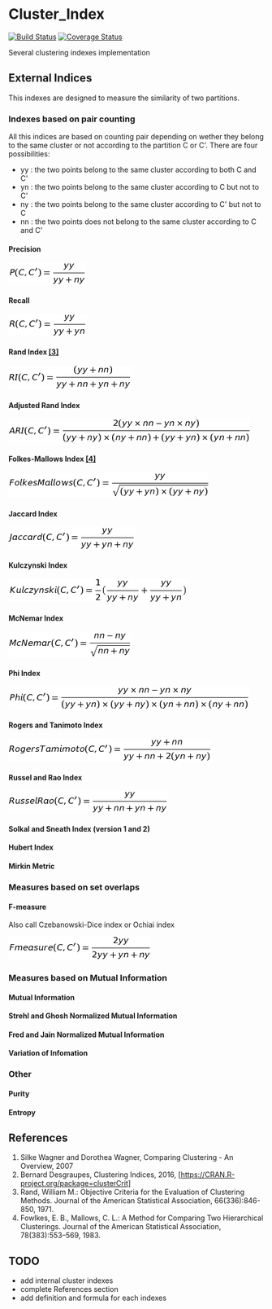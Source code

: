 # Cluster_Index
[![Build Status](https://travis-ci.org/n-serrette/Cluster_Index.svg?branch=master)](https://travis-ci.org/n-serrette/Cluster_Index) [![Coverage Status](https://coveralls.io/repos/github/n-serrette/Cluster_Index/badge.svg?branch=master)](https://coveralls.io/github/n-serrette/Cluster_Index?branch=master)

Several clustering indexes implementation

## External Indices

This indexes are designed to measure the similarity of two partitions.

### Indexes based on pair counting
All this indices are based on counting pair depending on wether they belong to the same cluster or not according to the partition C or C'. There are four possibilities:
  * yy : the two points belong to the same cluster according to both C and C'
  * yn : the two points belong to the same cluster according to C but not to C'
  * ny : the two points belong to the same cluster according to C' but not to C
  * nn : the two points does not belong to the same cluster according to C and C'

#### Precision
![precision](images/precision.png)
#### Recall
![recall](images/recall.png)
#### Rand Index [[3]](#references)
![ri](images/RI.png)
#### Adjusted Rand Index
![ari](images/ARI.png)
#### Folkes-Mallows Index [[4]](#references)
![folkesMallows](images/FolkesMallows.png)
#### Jaccard Index
![jaccard](images/jaccard.png)
#### Kulczynski Index
![kulczynski](images/Kulczynski.png)
#### McNemar Index
![McNemar](images/McNemar.png)
#### Phi Index
![phi](images/phi.png)
#### Rogers and Tanimoto Index
![rogerstanimoto](images/RT.png)
#### Russel and Rao Index
![russelRao](images/RR.png)
#### Solkal and Sneath Index (version 1 and 2)

#### Hubert Index

#### Mirkin Metric




### Measures based on set overlaps

#### F-measure
Also call Czebanowski-Dice index or Ochiai index

![fmeasure](images/Fmeasure.png)


### Measures based on Mutual Information

#### Mutual Information

#### Strehl and Ghosh Normalized Mutual Information

#### Fred and Jain Normalized Mutual Information

#### Variation of Infomation

### Other

#### Purity

#### Entropy



## References

1. Silke Wagner and Dorothea Wagner, Comparing Clustering - An Overview, 2007
3. Bernard Desgraupes, Clustering Indices, 2016, [https://CRAN.R-project.org/package=clusterCrit]
4. Rand, William M.: Objective Criteria for the Evaluation of Clustering Methods. Journal of the American Statistical Association, 66(336):846-850, 1971.
5. Fowlkes, E. B., Mallows, C. L.: A Method for Comparing Two Hierarchical Clusterings. Journal of the American Statistical Association, 78(383):553–569, 1983.


## TODO

* add internal cluster indexes
* complete References section
* add definition and formula for each indexes

